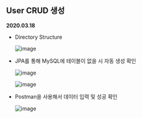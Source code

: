 ## User CRUD 생성

__2020.03.18__

- Directory Structure

  ![image](https://user-images.githubusercontent.com/59730002/76870476-176ef500-68ad-11ea-8198-56a6ff89b8a3.png)

- JPA를 통해 MySQL에 테이블이 없을 시 자동 생성 확인

  ![image](https://user-images.githubusercontent.com/59730002/76870385-fdcdad80-68ac-11ea-9d93-1ff18b5702d7.png)

  ![image](https://user-images.githubusercontent.com/59730002/76870523-25bd1100-68ad-11ea-9d45-536ce6b3e7e6.png)

- Postman을 사용해서 데이터 입력 및 성공 확인

  ![image](https://user-images.githubusercontent.com/59730002/76872314-9f55fe80-68af-11ea-9fae-c6e5840feb30.png)

